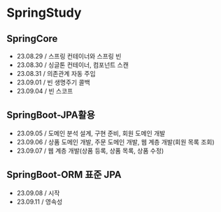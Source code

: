 # SpringStudy

## SpringCore
- 23.08.29 / 스프링 컨테이너와 스프링 빈
- 23.08.30 / 싱글톤 컨테이너, 컴포넌트 스캔
- 23.08.31 / 의존관계 자동 주입
- 23.09.01 / 빈 생명주기 콜백
- 23.09.04 / 빈 스코프

## SpringBoot-JPA활용
- 23.09.05 / 도메인 분석 설계, 구현 준비, 회원 도메인 개발
- 23.09.06 / 상품 도메인 개발, 주문 도메인 개발, 웹 계층 개발(회원 목록 조회)
- 23.09.07 / 웹 계층 개발(상품 등록, 상품 목록, 상품 수정)

## SpringBoot-ORM 표준 JPA
- 23.09.08 / 시작
- 23.09.11 / 영속성
